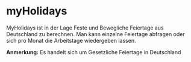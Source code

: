 # myHolidays
MyHolidays ist in der Lage Feste und Bewegliche Feiertage aus Deutschland zu berechnen.
Man kann einzelne Feiertage abfragen oder sich pro Monat die Arbeitstage wiedergeben lassen.


**Anmerkung:**
Es handelt sich um Gesetzliche Feiertage in Deutschland